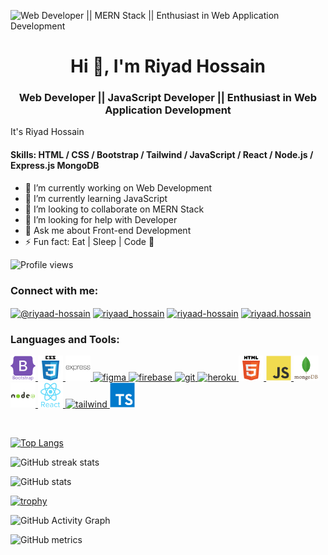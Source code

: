 ![Web Developer || MERN Stack || Enthusiast in Web Application Development](https://arturssmirnovs.github.io/github-profile-readme-generator/images/banner.png)

<h1 align="center">Hi 👋, I'm Riyad Hossain</h1>
<h3 align="center">Web Developer || JavaScript Developer || Enthusiast in Web Application Development</h3>

It's Riyad Hossain

<h4>Skills:  HTML / CSS / Bootstrap / Tailwind / JavaScript / React / Node.js / Express.js MongoDB</h4>

- 🔭 I’m currently working on Web Development 
- 🌱 I’m currently learning JavaScript 
- 👯 I’m looking to collaborate on MERN Stack 
- 🤔 I’m looking for help with Developer 
- 💬 Ask me about Front-end Development 
- ⚡ Fun fact: Eat | Sleep | Code 🔁 

![Profile views](https://gpvc.arturio.dev/RiyaadHossain)  

<h3 align="left">Connect with me:</h3>
<p align="left">
<a href="https://codepen.io/@riyaad-hossain" target="blank"><img align="center" src="https://raw.githubusercontent.com/rahuldkjain/github-profile-readme-generator/master/src/images/icons/Social/codepen.svg" alt="@riyaad-hossain" height="30" width="40" /></a>
<a href="https://twitter.com/riyaad_hossain" target="blank"><img align="center" src="https://raw.githubusercontent.com/rahuldkjain/github-profile-readme-generator/master/src/images/icons/Social/twitter.svg" alt="riyaad_hossain" height="30" width="40" /></a>
<a href="https://linkedin.com/in/riyaad-hossain" target="blank"><img align="center" src="https://raw.githubusercontent.com/rahuldkjain/github-profile-readme-generator/master/src/images/icons/Social/linked-in-alt.svg" alt="riyaad-hossain" height="30" width="40" /></a>
<a href="https://instagram.com/riyaad.hossain" target="blank"><img align="center" src="https://raw.githubusercontent.com/rahuldkjain/github-profile-readme-generator/master/src/images/icons/Social/instagram.svg" alt="riyaad.hossain" height="30" width="40" /></a>
</p>
<h3 align="left">Languages and Tools:</h3>
<p align="left"> <a href="https://getbootstrap.com" target="_blank" rel="noreferrer"> <img src="https://raw.githubusercontent.com/devicons/devicon/master/icons/bootstrap/bootstrap-plain-wordmark.svg" alt="bootstrap" width="40" height="40"/> </a> <a href="https://www.w3schools.com/css/" target="_blank" rel="noreferrer"> <img src="https://raw.githubusercontent.com/devicons/devicon/master/icons/css3/css3-original-wordmark.svg" alt="css3" width="40" height="40"/> </a> <a href="https://expressjs.com" target="_blank" rel="noreferrer"> <img src="https://raw.githubusercontent.com/devicons/devicon/master/icons/express/express-original-wordmark.svg" alt="express" width="40" height="40"/> </a> <a href="https://www.figma.com/" target="_blank" rel="noreferrer"> <img src="https://www.vectorlogo.zone/logos/figma/figma-icon.svg" alt="figma" width="40" height="40"/> </a> <a href="https://firebase.google.com/" target="_blank" rel="noreferrer"> <img src="https://www.vectorlogo.zone/logos/firebase/firebase-icon.svg" alt="firebase" width="40" height="40"/> </a> <a href="https://git-scm.com/" target="_blank" rel="noreferrer"> <img src="https://www.vectorlogo.zone/logos/git-scm/git-scm-icon.svg" alt="git" width="40" height="40"/> </a> <a href="https://heroku.com" target="_blank" rel="noreferrer"> <img src="https://www.vectorlogo.zone/logos/heroku/heroku-icon.svg" alt="heroku" width="40" height="40"/> </a> <a href="https://www.w3.org/html/" target="_blank" rel="noreferrer"> <img src="https://raw.githubusercontent.com/devicons/devicon/master/icons/html5/html5-original-wordmark.svg" alt="html5" width="40" height="40"/> </a> <a href="https://developer.mozilla.org/en-US/docs/Web/JavaScript" target="_blank" rel="noreferrer"> <img src="https://raw.githubusercontent.com/devicons/devicon/master/icons/javascript/javascript-original.svg" alt="javascript" width="40" height="40"/> </a> <a href="https://www.mongodb.com/" target="_blank" rel="noreferrer"> <img src="https://raw.githubusercontent.com/devicons/devicon/master/icons/mongodb/mongodb-original-wordmark.svg" alt="mongodb" width="40" height="40"/> </a> <a href="https://nodejs.org" target="_blank" rel="noreferrer"> <img src="https://raw.githubusercontent.com/devicons/devicon/master/icons/nodejs/nodejs-original-wordmark.svg" alt="nodejs" width="40" height="40"/> </a> <a href="https://reactjs.org/" target="_blank" rel="noreferrer"> <img src="https://raw.githubusercontent.com/devicons/devicon/master/icons/react/react-original-wordmark.svg" alt="react" width="40" height="40"/> </a> <a href="https://tailwindcss.com/" target="_blank" rel="noreferrer"> <img src="https://www.vectorlogo.zone/logos/tailwindcss/tailwindcss-icon.svg" alt="tailwind" width="40" height="40"/> </a> <a href="https://www.typescriptlang.org/" target="_blank" rel="noreferrer"> <img src="https://raw.githubusercontent.com/devicons/devicon/master/icons/typescript/typescript-original.svg" alt="typescript" width="40" height="40"/> </a> </p>
 

[![Top Langs](https://github-readme-stats.vercel.app/api/top-langs/?username=RiyaadHossain)](https://github.com/anuraghazra/github-readme-stats)

![GitHub streak stats](https://github-readme-streak-stats.herokuapp.com/?user=RiyaadHossain)  

![GitHub stats](https://github-readme-stats.vercel.app/api?username=RiyaadHossain&show_icons=true)  

[![trophy](https://github-profile-trophy.vercel.app/?username=RiyaadHossain)](https://github.com/ryo-ma/github-profile-trophy)

![GitHub Activity Graph](https://activity-graph.herokuapp.com/graph?username=RiyaadHossain)  

![GitHub metrics](https://metrics.lecoq.io/RiyaadHossain)  









